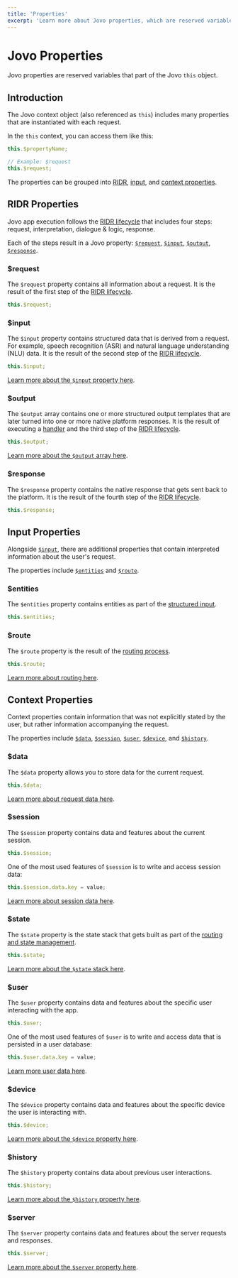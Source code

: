 ```yaml
---
title: 'Properties'
excerpt: 'Learn more about Jovo properties, which are reserved variables that part of the Jovo object.'
---
```


# Jovo Properties

Jovo properties are reserved variables that part of the Jovo `this` object.

## Introduction

The Jovo context object (also referenced as `this`) includes many properties that are instantiated with each request.

In the `this` context, you can access them like this:

```typescript
this.$propertyName;

// Example: $request
this.$request;
```

The properties can be grouped into [RIDR](#ridr-properties), [input](#input), and [context properties](#context-properties).

## RIDR Properties

Jovo app execution follows the [RIDR lifecycle](./ridr-lifecycle.md) that includes four steps: request, interpretation, dialogue & logic, response.

Each of the steps result in a Jovo property: [`$request`](#request), [`$input`](#input), [`$output`](#output), [`$response`](#response).

### $request

The `$request` property contains all information about a request. It is the result of the first step of the [RIDR lifecycle](./ridr-lifecycle.md).

```typescript
this.$request;
```

### $input

The `$input` property contains structured data that is derived from a request. For example, speech recognition (ASR) and natural language understanding (NLU) data. It is the result of the second step of the [RIDR lifecycle](./ridr-lifecycle.md).

```typescript
this.$input;
```

[Learn more about the `$input` property here](./input.md).

### $output

The `$output` array contains one or more structured output templates that are later turned into one or more native platform responses. It is the result of executing a [handler](./handlers.md) and the third step of the [RIDR lifecycle](./ridr-lifecycle.md).

```typescript
this.$output;
```

[Learn more about the `$output` array here](./output.md).

### $response

The `$response` property contains the native response that gets sent back to the platform. It is the result of the fourth step of the [RIDR lifecycle](./ridr-lifecycle.md).

```typescript
this.$response;
```

## Input Properties

Alongside [`$input`](#input), there are additional properties that contain interpreted information about the user's request.

The properties include [`$entities`](#entities) and [`$route`](#route).

### $entities

The `$entities` property contains entities as part of the [structured input](#input).

```typescript
this.$entities;
```

### $route

The `$route` property is the result of the [routing process](./routing.md).

```typescript
this.$route;
```

[Learn more about routing here](./routing.md).

## Context Properties

Context properties contain information that was not explicitly stated by the user, but rather information accompanying the request.

The properties include [`$data`](#data), [`$session`](#session), [`$user`](#user), [`$device`](#device), and [`$history`](#history).

### $data

The `$data` property allows you to store data for the current request.

```typescript
this.$data;
```

[Learn more about request data here](./data.md#request-data).

### $session

The `$session` property contains data and features about the current session.

```typescript
this.$session;
```

One of the most used features of `$session` is to write and access session data:

```typescript
this.$session.data.key = value;
```

[Learn more about session data here](./data.md#session-data).

### $state

The `$state` property is the state stack that gets built as part of the [routing and state management](./routing.md).

```typescript
this.$state;
```

[Learn more about the `$state` stack here](./state-stack.md).

### $user

The `$user` property contains data and features about the specific user interacting with the app.

```typescript
this.$user;
```

One of the most used features of `$user` is to write and access data that is persisted in a user database:

```typescript
this.$user.data.key = value;
```

[Learn more user data here](./data.md#user-data).

### $device

The `$device` property contains data and features about the specific device the user is interacting with.

```typescript
this.$device;
```

[Learn more about the `$device` property here](./device.md).

### $history


The `$history` property contains data about previous user interactions.

```typescript
this.$history;
```

[Learn more about the `$history` property here](./data.md#history).

### $server

The `$server` property contains data and features about the server requests and responses.

```typescript
this.$server;
```

[Learn more about the `$server` property here](./server.md).
